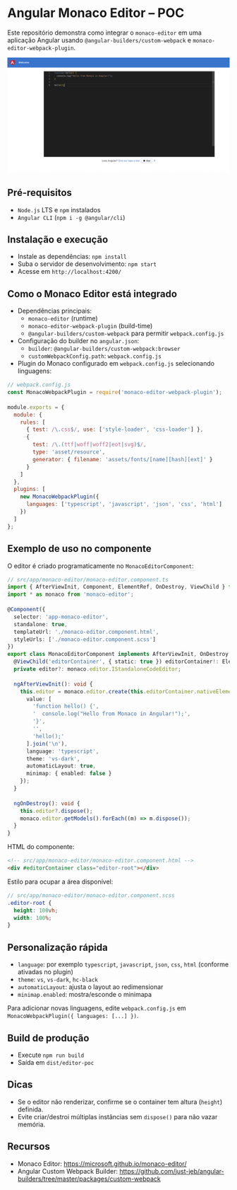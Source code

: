 # Angular Monaco Editor – POC

Este repositório demonstra como integrar o `monaco-editor` em uma aplicação Angular usando `@angular-builders/custom-webpack` e `monaco-editor-webpack-plugin`.

![Aplicação em execução](imagens/angular_poc.png)

## Pré-requisitos
- `Node.js` LTS e `npm` instalados
- `Angular CLI` (`npm i -g @angular/cli`)

## Instalação e execução
- Instale as dependências: `npm install`
- Suba o servidor de desenvolvimento: `npm start`
- Acesse em `http://localhost:4200/`

## Como o Monaco Editor está integrado
- Dependências principais:
  - `monaco-editor` (runtime)
  - `monaco-editor-webpack-plugin` (build-time)
  - `@angular-builders/custom-webpack` para permitir `webpack.config.js`
- Configuração do builder no `angular.json`:
  - `builder`: `@angular-builders/custom-webpack:browser`
  - `customWebpackConfig.path`: `webpack.config.js`
- Plugin do Monaco configurado em `webpack.config.js` selecionando linguagens:

```js
// webpack.config.js
const MonacoWebpackPlugin = require('monaco-editor-webpack-plugin');

module.exports = {
  module: {
    rules: [
      { test: /\.css$/, use: ['style-loader', 'css-loader'] },
      {
        test: /\.(ttf|woff|woff2|eot|svg)$/,
        type: 'asset/resource',
        generator: { filename: 'assets/fonts/[name][hash][ext]' }
      }
    ]
  },
  plugins: [
    new MonacoWebpackPlugin({
      languages: ['typescript', 'javascript', 'json', 'css', 'html']
    })
  ]
};
```

## Exemplo de uso no componente
O editor é criado programaticamente no `MonacoEditorComponent`:

```ts
// src/app/monaco-editor/monaco-editor.component.ts
import { AfterViewInit, Component, ElementRef, OnDestroy, ViewChild } from '@angular/core';
import * as monaco from 'monaco-editor';

@Component({
  selector: 'app-monaco-editor',
  standalone: true,
  templateUrl: './monaco-editor.component.html',
  styleUrls: ['./monaco-editor.component.scss']
})
export class MonacoEditorComponent implements AfterViewInit, OnDestroy {
  @ViewChild('editorContainer', { static: true }) editorContainer!: ElementRef<HTMLDivElement>;
  private editor?: monaco.editor.IStandaloneCodeEditor;

  ngAfterViewInit(): void {
    this.editor = monaco.editor.create(this.editorContainer.nativeElement, {
      value: [
        'function hello() {',
        '  console.log("Hello from Monaco in Angular!");',
        '}',
        '',
        'hello();'
      ].join('\n'),
      language: 'typescript',
      theme: 'vs-dark',
      automaticLayout: true,
      minimap: { enabled: false }
    });
  }

  ngOnDestroy(): void {
    this.editor?.dispose();
    monaco.editor.getModels().forEach((m) => m.dispose());
  }
}
```

HTML do componente:

```html
<!-- src/app/monaco-editor/monaco-editor.component.html -->
<div #editorContainer class="editor-root"></div>
```

Estilo para ocupar a área disponível:

```scss
// src/app/monaco-editor/monaco-editor.component.scss
.editor-root {
  height: 100vh;
  width: 100%;
}
```

## Personalização rápida
- `language`: por exemplo `typescript`, `javascript`, `json`, `css`, `html` (conforme ativadas no plugin)
- `theme`: `vs`, `vs-dark`, `hc-black`
- `automaticLayout`: ajusta o layout ao redimensionar
- `minimap.enabled`: mostra/esconde o minimapa

Para adicionar novas linguagens, edite `webpack.config.js` em `MonacoWebpackPlugin({ languages: [...] })`.

## Build de produção
- Execute `npm run build`
- Saída em `dist/editor-poc`

## Dicas
- Se o editor não renderizar, confirme se o container tem altura (`height`) definida.
- Evite criar/destroi múltiplas instâncias sem `dispose()` para não vazar memória.

## Recursos
- Monaco Editor: https://microsoft.github.io/monaco-editor/
- Angular Custom Webpack Builder: https://github.com/just-jeb/angular-builders/tree/master/packages/custom-webpack
